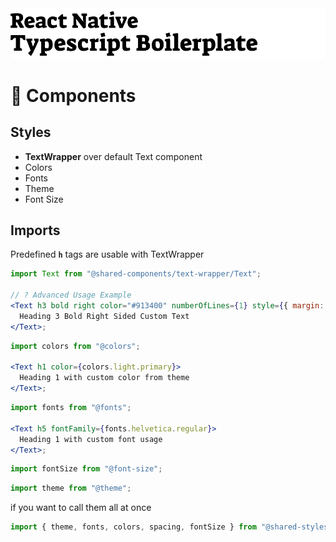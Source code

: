 <img alt="React Native Typescript Boilerplate" src="../assets/logo.png" width="1050"/>

# 🍾 Components

## Styles

- **TextWrapper** over default Text component
- Colors
- Fonts
- Theme
- Font Size

## Imports

Predefined **`h`** tags are usable with TextWrapper

```jsx
import Text from "@shared-components/text-wrapper/Text";

// ? Advanced Usage Example
<Text h3 bold right color="#913400" numberOfLines={1} style={{ margin: 16 }}>
  Heading 3 Bold Right Sided Custom Text
</Text>;
```

```jsx
import colors from "@colors";

<Text h1 color={colors.light.primary}>
  Heading 1 with custom color from theme
</Text>;
```

```jsx
import fonts from "@fonts";

<Text h5 fontFamily={fonts.helvetica.regular}>
  Heading 1 with custom font usage
</Text>;
```

```jsx
import fontSize from "@font-size";
```

```jsx
import theme from "@theme";
```

if you want to call them all at once

```js
import { theme, fonts, colors, spacing, fontSize } from "@shared-styles/index";
```
